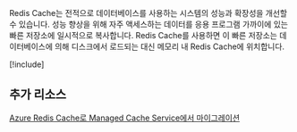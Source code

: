 Redis Cache는 전적으로 데이터베이스를 사용하는 시스템의 성능과 확장성을 개선할 수 있습니다. 성능 향상을 위해 자주 액세스하는 데이터를 응용 프로그램 가까이에 있는 빠른 저장소에 일시적으로 복사합니다. Redis Cache를 사용하면 이 빠른 저장소는 데이터베이스에 의해 디스크에서 로드되는 대신 메모리 내 Redis Cache에 위치합니다.

<!-- Cleanup sandbox -->
[!include[](../../../includes/azure-sandbox-cleanup.md)]

## <a name="additional-resources"></a>추가 리소스

[Azure Redis Cache로 Managed Cache Service에서 마이그레이션](https://docs.microsoft.com/en-us/azure/redis-cache/cache-migrate-to-redis)